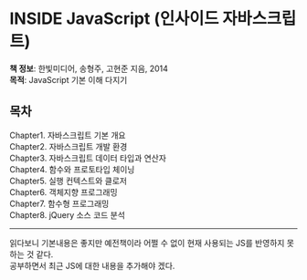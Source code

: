 # INSIDE JavaScript (인사이드 자바스크립트)
**책 정보**: 한빛미디어, 송형주, 고현준 지음, 2014   
**목적**: JavaScript 기본 이해 다지기

## 목차
Chapter1. 자바스크립트 기본 개요   
Chapter2. 자바스크립트 개발 환경   
Chapter3. 자바스크립트 데이터 타입과 연산자   
Chapter4. 함수와 프로토타입 체이닝   
Chapter5. 실행 컨텍스트와 클로저   
Chapter6. 객체지향 프로그래밍   
Chapter7. 함수형 프로그래밍   
Chapter8. jQuery 소스 코드 분석

---
읽다보니 기본내용은 좋지만 예전책이라 어쩔 수 없이 현재 사용되는 JS를 반영하지 못하는 것 같다.   
공부하면서 최근 JS에 대한 내용을 추가해야 겠다.
